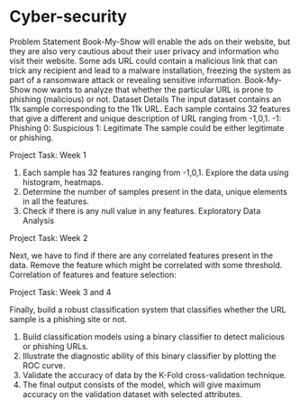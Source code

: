 # Cyber-security

Problem Statement
Book-My-Show will enable the ads on their website, but they are also very cautious
about their user privacy and information who visit their website. Some ads URL
could contain a malicious link that can trick any recipient and lead to a malware
installation, freezing the system as part of a ransomware attack or revealing
sensitive information. Book-My-Show now wants to analyze that whether the
particular URL is prone to phishing (malicious) or not.
Dataset Details
The input dataset contains an 11k sample corresponding to the 11k URL. Each
sample contains 32 features that give a different and unique description of URL
ranging from -1,0,1.
-1: Phishing
 0: Suspicious
 1: Legitimate
The sample could be either legitimate or phishing.


Project Task: 
Week 1

1. Each sample has 32 features ranging from -1,0,1. Explore the data using histogram, heatmaps.
2. Determine the number of samples present in the data, unique elements in all the features.
3. Check if there is any null value in any features.
Exploratory Data Analysis


Project Task:
Week 2


Next, we have to find if there are any correlated features present in the
data. Remove the feature which might be correlated with some threshold.
Correlation of features and feature
selection:


Project Task:
Week 3 and 4


Finally, build a robust classification system that classifies whether the URL sample is a phishing site or not.
1. Build classification models using a binary classifier to detect malicious or phishing URLs.
2. Illustrate the diagnostic ability of this binary classifier by plotting the ROC curve.
3. Validate the accuracy of data by the K-Fold cross-validation technique.
4. The final output consists of the model, which will give maximum accuracy on the validation dataset with selected attributes.
